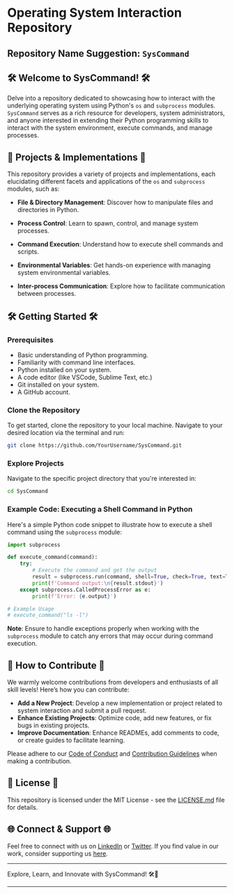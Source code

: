# Operating System Interaction Repository

## Repository Name Suggestion: `SysCommand`

## 🛠️ Welcome to SysCommand! 🛠️

Delve into a repository dedicated to showcasing how to interact with the underlying operating system using Python's `os` and `subprocess` modules. `SysCommand` serves as a rich resource for developers, system administrators, and anyone interested in extending their Python programming skills to interact with the system environment, execute commands, and manage processes.

## 🚀 Projects & Implementations 🚀

This repository provides a variety of projects and implementations, each elucidating different facets and applications of the `os` and `subprocess` modules, such as:

- **File & Directory Management**: Discover how to manipulate files and directories in Python.
  
- **Process Control**: Learn to spawn, control, and manage system processes.
  
- **Command Execution**: Understand how to execute shell commands and scripts.
  
- **Environmental Variables**: Get hands-on experience with managing system environmental variables.
  
- **Inter-process Communication**: Explore how to facilitate communication between processes.

## 🛠️ Getting Started 🛠️

### Prerequisites

- Basic understanding of Python programming.
- Familiarity with command line interfaces.
- Python installed on your system.
- A code editor (like VSCode, Sublime Text, etc.)
- Git installed on your system.
- A GitHub account.

### Clone the Repository

To get started, clone the repository to your local machine. Navigate to your desired location via the terminal and run:

```bash
git clone https://github.com/YourUsername/SysCommand.git
```

### Explore Projects

Navigate to the specific project directory that you're interested in:

```bash
cd SysCommand
```

### Example Code: Executing a Shell Command in Python

Here's a simple Python code snippet to illustrate how to execute a shell command using the `subprocess` module:

```python
import subprocess

def execute_command(command):
    try:
        # Execute the command and get the output
        result = subprocess.run(command, shell=True, check=True, text=True, capture_output=True)
        print(f'Command output:\n{result.stdout}')
    except subprocess.CalledProcessError as e:
        print(f'Error: {e.output}')

# Example Usage
# execute_command("ls -l")
```

**Note**: Ensure to handle exceptions properly when working with the `subprocess` module to catch any errors that may occur during command execution.

## 🤝 How to Contribute 🤝

We warmly welcome contributions from developers and enthusiasts of all skill levels! Here’s how you can contribute:

- **Add a New Project**: Develop a new implementation or project related to system interaction and submit a pull request.
- **Enhance Existing Projects**: Optimize code, add new features, or fix bugs in existing projects.
- **Improve Documentation**: Enhance READMEs, add comments to code, or create guides to facilitate learning.

Please adhere to our [Code of Conduct](CODE_OF_CONDUCT.md) and [Contribution Guidelines](CONTRIBUTING.md) when making a contribution.

## 📜 License 📜

This repository is licensed under the MIT License - see the [LICENSE.md](LICENSE.md) file for details.

## 🌐 Connect & Support 🌐

Feel free to connect with us on [LinkedIn](Your_LinkedIn_Profile) or [Twitter](Your_Twitter_Profile). If you find value in our work, consider supporting us [here](Your_Support_Link).

---

Explore, Learn, and Innovate with SysCommand! 🛠️🚀

---

